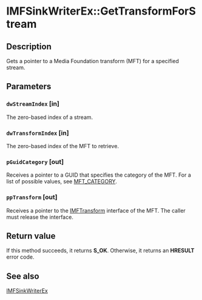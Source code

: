 # IMFSinkWriterEx::GetTransformForStream

## Description

Gets a pointer to a Media Foundation transform (MFT) for a specified stream.

## Parameters

### `dwStreamIndex` [in]

The zero-based index of a stream.

### `dwTransformIndex` [in]

The zero-based index of the MFT to retrieve.

### `pGuidCategory` [out]

Receives a pointer to a GUID that specifies the category of the MFT. For a list of possible values, see [MFT_CATEGORY](https://learn.microsoft.com/windows/desktop/medfound/mft-category).

### `ppTransform` [out]

Receives a pointer to the [IMFTransform](https://learn.microsoft.com/windows/desktop/api/mftransform/nn-mftransform-imftransform) interface of the MFT. The caller must release the interface.

## Return value

If this method succeeds, it returns **S_OK**. Otherwise, it returns an **HRESULT** error code.

## See also

[IMFSinkWriterEx](https://learn.microsoft.com/windows/desktop/api/mfreadwrite/nn-mfreadwrite-imfsinkwriterex)